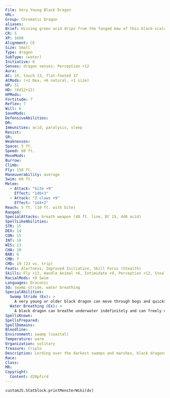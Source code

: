 ```yaml
---
File: Very Young Black Dragon
URL: 
Group: Chromatic Dragon
aliases: 
Brief: Hissing green acid drips from the fanged maw of this black-scaled, horned dragon.
CR: 5
XP: 1600
Alignment: CE
Size: Small
Type: dragon
SubType: (water)
Initiative: 6
Senses: dragon senses; Perception +12
Aura: 
AC: 19, touch 13, flat-footed 17
ACMods: (+2 Dex, +6 natural, +1 size)
HP: 51
HD: (6d12+12)
HPMods: 
Fortitude: 7
Reflex: 7
Will: 6
SaveMods: 
DefensiveAbilities: 
DR: 
Immunities: acid, paralysis, sleep
Resist: 
SR: 
Weaknesses: 
Space: 5 ft.
Speed: 60 ft.
MoveMods: 
Burrow: 
Climb: 
Fly: 150 ft.
Maneuverability: average
Swim: 60 ft.
Melee: 
  - Attack: "bite +9"
    Effect: "1d6+3"
  - Attack: "2 claws +9"
    Effect: "1d4+2"
Reach: 5 ft. (10 ft. with bite)
Ranged: 
SpecialAttacks: breath weapon (40 ft. line, DC 15, 4d6 acid)
SpellLikeAbilities: 
STR: 15
DEX: 14
CON: 15
INT: 10
WIS: 13
CHA: 10
BAB: 6
CMB: 7
CMD: 19 (23 vs. trip)
Feats: Alertness, Improved Initiative, Skill Focus (Stealth)
Skills: Fly +13, Handle Animal +6, Intimidate +9, Perception +12, Stealth +18, Swim +19
RacialMods: +8 Swim
Languages: Draconic
SQ: swamp stride, water breathing
SpecialAbilities:
  Swamp Stride (Ex): >
    A very young or older black dragon can move through bogs and quicksand without penalty at its normal speed.
  Water Breathing (Ex): >
    A black dragon can breathe underwater indefinitely and can freely use its breath weapon, spells, and other abilities while submerged.
SpellsKnown: 
SpellsPrepared: 
SpellDomains: 
Bloodline: 
Environment: swamp (coastal)
Temperature: warm
Organization: solitary
Treasure: triple
Description: Lording over the darkest swamps and marshes, black dragons are the undisputed masters of their domain, ruling through cruelty and intimidation. Those who dwell within a black dragon's reach live in fear. Black dragons tend to make their lairs in remote parts of the swamp, preferably in caves at the bottom of dark and fetid pools. Inside, they pile up their filthy treasure and sleep amid the roots and muck. Black dragons prefer their food a bit rotten and will often allow a meal to sit in a pool for days before consuming it. Black dragons prefer treasures that do not rot or decay, making their hoard, full of coins, gemstones, jewelry, and other objects made from stone or metal.
Race: 
Class: 
MR: 
Copyright:
  Content: d20pfsrd
---
```

```dataviewjs
customJS.Statblock.printMonsterWiki(dv)
```
